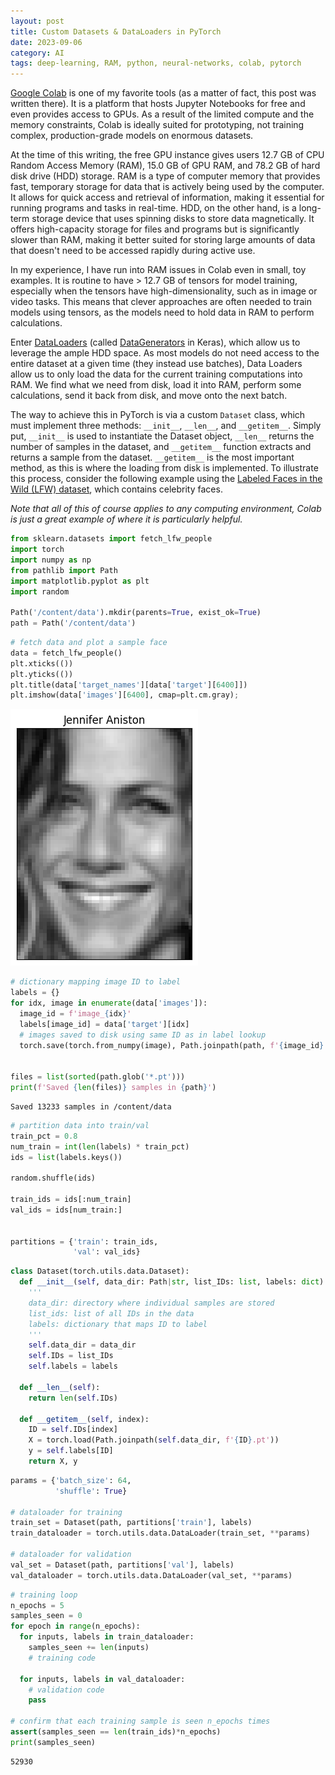 ```yaml
---
layout: post
title: Custom Datasets & DataLoaders in PyTorch
date: 2023-09-06
category: AI
tags: deep-learning, RAM, python, neural-networks, colab, pytorch
---
```


[Google Colab](https://colab.google/) is one of my favorite tools (as a matter of fact, this post was written there). It is a platform that hosts Jupyter Notebooks for free and even provides access to GPUs. As a result of the limited compute and the memory constraints, Colab is ideally suited for prototyping, not training complex, production-grade models on enormous datasets.

At the time of this writing, the free GPU instance gives users 12.7 GB of CPU Random Access Memory (RAM), 15.0 GB of GPU RAM, and 78.2 GB of hard disk drive (HDD) storage. RAM is a type of computer memory that provides fast, temporary storage for data that is actively being used by the computer. It allows for quick access and retrieval of information, making it essential for running programs and tasks in real-time. HDD, on the other hand, is a long-term storage device that uses spinning disks to store data magnetically. It offers high-capacity storage for files and programs but is significantly slower than RAM, making it better suited for storing large amounts of data that doesn't need to be accessed rapidly during active use.

In my experience, I have run into RAM issues in Colab even in small, toy examples. It is routine to have > 12.7 GB of tensors for model training, especially when the tensors have high-dimensionality, such as in image or video tasks. This means that clever approaches are often needed to train models using tensors, as the models need to hold data in RAM to perform calculations.

Enter [DataLoaders](https://pytorch.org/tutorials/beginner/basics/data_tutorial.html#) (called [DataGenerators](https://www.tensorflow.org/api_docs/python/tf/keras/preprocessing/image/ImageDataGenerator) in Keras), which allow us to leverage the ample HDD space. As most models do not need access to the entire dataset at a given time (they instead use batches), Data Loaders allow us to only load the data for the current training computations into RAM. We find what we need from disk, load it into RAM, perform some calculations, send it back from disk, and move onto the next batch.

The way to achieve this in PyTorch is via a custom `Dataset` class, which must implement three methods: `__init__`, `__len__`, and `__getitem__`. Simply put, `__init__` is used to instantiate the Dataset object, `__len__` returns the number of samples in the dataset, and `__getitem__` function extracts and returns a sample from the dataset. `__getitem__` is the most important method, as this is where the loading from disk is implemented. To illustrate this process, consider the following example using the [Labeled Faces in the Wild (LFW) dataset](https://scikit-learn.org/stable/modules/generated/sklearn.datasets.fetch_lfw_people.html#sklearn.datasets.fetch_lfw_people), which contains celebrity faces.


*Note that all of this of course applies to any computing environment, Colab is just a great example of where it is particularly helpful.*


```python
from sklearn.datasets import fetch_lfw_people
import torch
import numpy as np
from pathlib import Path
import matplotlib.pyplot as plt
import random

Path('/content/data').mkdir(parents=True, exist_ok=True)
path = Path('/content/data')
```


```python
# fetch data and plot a sample face
data = fetch_lfw_people()
plt.xticks(())
plt.yticks(())
plt.title(data['target_names'][data['target'][6400]])
plt.imshow(data['images'][6400], cmap=plt.cm.gray);
```


    
![png](/images/2023_09_06_pytorch_dataloader_3_0.png)
    



```python
# dictionary mapping image ID to label
labels = {}
for idx, image in enumerate(data['images']):
  image_id = f'image_{idx}'
  labels[image_id] = data['target'][idx]
  # images saved to disk using same ID as in label lookup
  torch.save(torch.from_numpy(image), Path.joinpath(path, f'{image_id}.pt'))


files = list(sorted(path.glob('*.pt')))
print(f'Saved {len(files)} samples in {path}')
```

    Saved 13233 samples in /content/data



```python
# partition data into train/val
train_pct = 0.8
num_train = int(len(labels) * train_pct)
ids = list(labels.keys())

random.shuffle(ids)

train_ids = ids[:num_train]
val_ids = ids[num_train:]


partitions = {'train': train_ids,
              'val': val_ids}
```


```python
class Dataset(torch.utils.data.Dataset):
  def __init__(self, data_dir: Path|str, list_IDs: list, labels: dict):
    '''
    data_dir: directory where individual samples are stored
    list_ids: list of all IDs in the data
    labels: dictionary that maps ID to label
    '''
    self.data_dir = data_dir
    self.IDs = list_IDs
    self.labels = labels

  def __len__(self):
    return len(self.IDs)

  def __getitem__(self, index):
    ID = self.IDs[index]
    X = torch.load(Path.joinpath(self.data_dir, f'{ID}.pt'))
    y = self.labels[ID]
    return X, y
```


```python
params = {'batch_size': 64,
          'shuffle': True}

# dataloader for training
train_set = Dataset(path, partitions['train'], labels)
train_dataloader = torch.utils.data.DataLoader(train_set, **params)

# dataloader for validation
val_set = Dataset(path, partitions['val'], labels)
val_dataloader = torch.utils.data.DataLoader(val_set, **params)
```


```python
# training loop
n_epochs = 5
samples_seen = 0
for epoch in range(n_epochs):
  for inputs, labels in train_dataloader:
    samples_seen += len(inputs)
    # training code

  for inputs, labels in val_dataloader:
    # validation code
    pass

# confirm that each training sample is seen n_epochs times
assert(samples_seen == len(train_ids)*n_epochs)
print(samples_seen)
```

    52930

